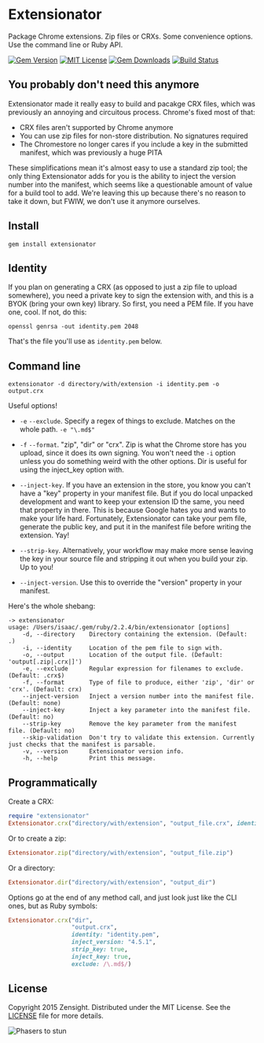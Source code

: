 # Extensionator

Package Chrome extensions. Zip files or CRXs. Some convenience options. Use the command line or Ruby API.

[![Gem Version][gem-image]][gem-url]
[![MIT License][license-image]][license]
[![Gem Downloads][gem-dl-image]][gem-url]
[![Build Status][github-actions]][github-actions]

## You probably don't need this anymore

Extensionator made it really easy to build and pacakge CRX files, which was previously an annoying and circuitous process. Chrome's fixed most of that:

 * CRX files aren't supported by Chrome anymore
 * You can use zip files for non-store distribution. No signatures required
 * The Chromestore no longer cares if you include a key in the submitted manifest, which was previously a huge PITA
 
These simplifications mean it's almost easy to use a standard zip tool; the only thing Extensionator adds for you is the ability to inject the version number into the manifest, which seems like a questionable amount of value for a build tool to add. We're leaving this up because there's no reason to take it down, but FWIW, we don't use it anymore ourselves.

## Install

```
gem install extensionator
```

## Identity

If you plan on generating a CRX (as opposed to just a zip file to upload somewhere), you need a private key to sign the extension with, and this is a BYOK (bring your own key) library. So first, you need a PEM file. If you have one, cool. If not, do this:

```
openssl genrsa -out identity.pem 2048
```

That's the file you'll use as `identity.pem` below.

## Command line

```
extensionator -d directory/with/extension -i identity.pem -o output.crx
```

Useful options!

  * `-e` `--exclude`. Specify a regex of things to exclude. Matches on the whole path. `-e "\.md$"`

  * `-f` `--format`. "zip", "dir" or "crx". Zip is what the Chrome store has you upload, since it does its own signing. You won't need the `-i` option unless you do something weird with the other options. Dir is useful for using the inject_key option with.

  * `--inject-key`. If you have an extension in the store, you know you can't have a "key" property in your manifest file. But if you do local unpacked development and want to keep your extension ID the same, you need that property in there. This is because Google hates you and wants to make your life hard. Fortunately, Extensionator can take your pem file, generate the public key, and put it in the manifest file before writing the extension. Yay!

  * `--strip-key`. Alternatively, your workflow may make more sense leaving the key in your source file and stripping it out when you build your zip. Up to you!

  * `--inject-version`. Use this to override the "version" property in your manifest.

Here's the whole shebang:

```
-> extensionator
usage: /Users/isaac/.gem/ruby/2.2.4/bin/extensionator [options]
    -d, --directory    Directory containing the extension. (Default: .)
    -i, --identity     Location of the pem file to sign with.
    -o, --output       Location of the output file. (Default: 'output[.zip|.crx|]')
    -e, --exclude      Regular expression for filenames to exclude. (Default: .crx$)
    -f, --format       Type of file to produce, either 'zip', 'dir' or 'crx'. (Default: crx)
    --inject-version   Inject a version number into the manifest file. (Default: none)
    --inject-key       Inject a key parameter into the manifest file. (Default: no)
    --strip-key        Remove the key parameter from the manifest file. (Default: no)
    --skip-validation  Don't try to validate this extension. Currently just checks that the manifest is parsable.
    -v, --version      Extensionator version info.
    -h, --help         Print this message.
```

## Programmatically

Create a CRX:

```rb
require "extensionator"
Extensionator.crx("directory/with/extension", "output_file.crx", identity: "identity.pem")
```

Or to create a zip:

```rb
Extensionator.zip("directory/with/extension", "output_file.zip")
```

Or a directory:

```rb
Extensionator.dir("directory/with/extension", "output_dir")
```

Options go at the end of any method call, and just look just like the CLI ones, but as Ruby symbols:

```rb
Extensionator.crx("dir", 
                  "output.crx",
                  identity: "identity.pem",
                  inject_version: "4.5.1",
                  strip_key: true,
                  inject_key: true,
                  exclude: /\.md$/)
```

## License

Copyright 2015 Zensight. Distributed under the MIT License. See the [LICENSE][] file for more details.

![Phasers to stun][phasers-image]

[license-image]: http://img.shields.io/badge/license-MIT-blue.svg?style=flat-square
[license]: LICENSE.md

[gem-image]: https://img.shields.io/gem/v/extensionator.svg?style=flat-square
[gem-dl-image]: https://img.shields.io/gem/dt/extensionator.svg?style=flat-square
[gem-url]: https://rubygems.org/gems/extensionator

[github-actions]: https://github.com/tricknotes/extensionator/workflows/Build/badge.svg

[phasers-image]: https://img.shields.io/badge/phasers-stun-brightgreen.svg?style=flat-square
